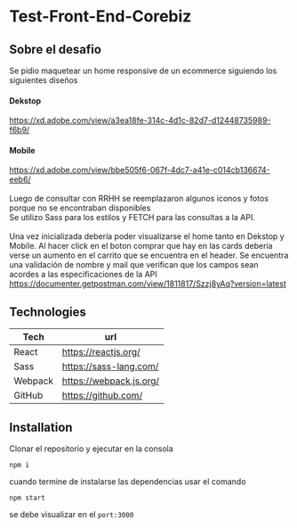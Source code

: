 # Test-Front-End-Corebiz

## Sobre el desafio
Se pidio maquetear un home responsive de un ecommerce siguiendo los siguientes diseños<br/>
#### Dekstop
https://xd.adobe.com/view/a3ea18fe-314c-4d1c-82d7-d12448735989-f6b9/<br/>
#### Mobile
https://xd.adobe.com/view/bbe505f6-067f-4dc7-a41e-c014cb136674-eeb6/<br/>
<br/>
Luego de consultar con RRHH se reemplazaron algunos iconos y fotos porque no se encontraban disponibles<br/>
Se utilizo Sass para los estilos y FETCH para las consultas a la API.<br/>
<br/>
Una vez inicializada debería poder visualizarse el home tanto en Dekstop y Mobile.
Al hacer click en el boton comprar que hay en las cards debería verse un aumento en el carrito que se encuentra en el header.
Se encuentra una validación de nombre y mail que verifican que los campos sean acordes a las especificaciones de la API
https://documenter.getpostman.com/view/1811817/Szzj8yAq?version=latest

## Technologies
| Tech | url |
| ------ | ------ |
| React | https://reactjs.org/ |
| Sass | https://sass-lang.com/ |
| Webpack | https://webpack.js.org/ |
| GitHub | https://github.com/ |

## Installation

Clonar el repositorio y ejecutar en la consola
```
npm i
```
cuando termine de instalarse las dependencias usar el comando
```
npm start
```
se debe visualizar en el `port:3000`
